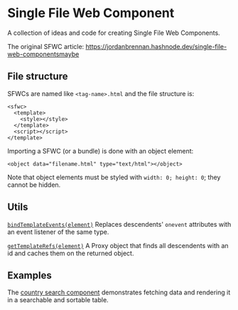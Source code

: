 # Single File Web Component
A collection of ideas and code for creating Single File Web Components.

The original SFWC article: https://jordanbrennan.hashnode.dev/single-file-web-componentsmaybe

## File structure
SFWCs are named like `<tag-name>.html` and the file structure is:
```
<sfwc>
  <template>
    <style></style>
  </template>
  <script></script>
</template>
```
Importing a SFWC (or a bundle) is done with an object element:
```
<object data="filename.html" type="text/html"></object>
```
Note that object elements must be styled with `width: 0; height: 0`; they cannot be hidden.

## Utils
[`bindTemplateEvents(element)`](./bind-template-events.js) Replaces descendents' `onevent` attributes with an event listener of the same type. 

[`getTemplateRefs(element)`](./get-template-refs.js) A Proxy object that finds all descendents with an id and caches them on the returned object.

## Examples
The [country search component](./x-countries.html) demonstrates fetching data and rendering it in a searchable and sortable table.


